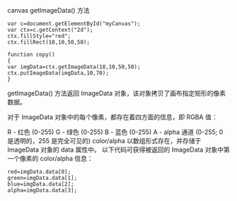 canvas getImageData() 方法
```
var c=document.getElementById("myCanvas");
var ctx=c.getContext("2d");
ctx.fillStyle="red";
ctx.fillRect(10,10,50,50);

function copy()
{
var imgData=ctx.getImageData(10,10,50,50);
ctx.putImageData(imgData,10,70);
}
```
getImageData() 方法返回 ImageData 对象，该对象拷贝了画布指定矩形的像素数据。

对于 ImageData 对象中的每个像素，都存在着四方面的信息，即 RGBA 值：

R - 红色 (0-255)
G - 绿色 (0-255)
B - 蓝色 (0-255)
A - alpha 通道 (0-255; 0 是透明的，255 是完全可见的)
color/alpha 以数组形式存在，并存储于 ImageData 对象的 data 属性中。
以下代码可获得被返回的 ImageData 对象中第一个像素的 color/alpha 信息：
```
red=imgData.data[0];
green=imgData.data[1];
blue=imgData.data[2];
alpha=imgData.data[3];
```
